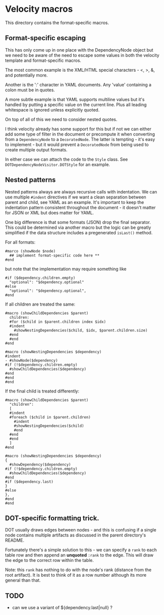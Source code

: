 <!---
 Licensed to the Apache Software Foundation (ASF) under one or more
 contributor license agreements.  See the NOTICE file distributed with
 this work for additional information regarding copyright ownership.
 The ASF licenses this file to You under the Apache License, Version 2.0
 (the "License"); you may not use this file except in compliance with
 the License.  You may obtain a copy of the License at

      http://www.apache.org/licenses/LICENSE-2.0

 Unless required by applicable law or agreed to in writing, software
 distributed under the License is distributed on an "AS IS" BASIS,
 WITHOUT WARRANTIES OR CONDITIONS OF ANY KIND, either express or implied.
 See the License for the specific language governing permissions and
 limitations under the License.
-->
# Velocity macros

This directory contains the format-specific macros.

## Format-specific escaping

This has only come up in one place with the DependencyNode object
but we need to be aware of the need to escape some values in both
the velocity template and format-specific macros.

The most common example is the XML/HTML special characters -
<, >, &, and potentially more. 

Another is the ':' character in YAML documents. Any 'value' containing
a colon must be in quotes.

A more subtle example is that YAML supports multiline values but
it's handled by putting a specific value on the current line.
Plus all leading whitespace is ignored unless explicitly quoted.

On top of all of this we need to consider nested quotes.

I think velocity already has some support for this but if not we
can either add some type of filter in the document or precompute
it when converting from a `DependencyNode` to a `DecoratedNode`.
The latter is tempting - it's easy to implement - but it would
prevent a `DecoratedNode` from being used to create multiple output
formats.

In either case we can attach the code to the `Style` class. See
`DOTDependencyNodeVisitor.DOTStyle` for an example.

## Nested patterns

Nested patterns always are always recursive calls with indentation.
We can use multiple `#indent` directives if we want a clean separation
between parent and child, see YAML as an example. It's important to
keep the indentation pattern consistent throughout the document - it
doesn't matter for JSON or XML but does matter for YAML.

One big difference is that some formats (JSON) drop the final
separator. This could be determined via another macro but the
logic can be greatly simplified if the data structure includes a
pregenerated `isLast()` method.

For all formats:

```
#marco (showNode $node)
  ## implement format-specific code here **
#end
```

but note that the implementation may require something like

```
#if ($dependency.children.empty)
  "optional": "$dependency.optional"
#else
  "optional": "$dependency.optional",
#end  
```

If all children are treated the same:

```
#macro (showChildDependencies $parent)
  children:
  #for ($child in $parent.children index $idx)
  #indent
    #showNestingDependencies($child, $idx, $parent.children.size)
  #end
  #end
#end

#macro (showNestingDependencies $dependency)
#indent
- #showNode($dependency)
#if (!$dependency.children.empty)
  #showChildDependencies($dependency)
#end
#end
#end
```

If the final child is treated differently:

```
#macro (showChildDependencies $parent)
  "children":
  [
  #indent
  #foreach ($child in $parent.children)
    #indent
    #showNestingDependencies($child)
    #end
  #end
  #end
  ]
#end

#macro (showNestingDependencies $dependency)
{
  #showDependency($dependency)
#if (!$dependency.children.empty)
  #showChildDependencies($dependency)
#end
#if ($dependency.last)
}
#else
},
#end
#end
```

## DOT-specific formatting trick.

DOT usually draws edges between nodes - and this is confusing if a single
node contains multiple artifacts as discussed in the parent directory's README.

Fortunately there's a simple solution to this - we can specify a `rank`
to each table row and then append an **unquoted** `:rank` to the edge. This
will draw the edge to the correct row within the table.

Note: this `rank` has nothing to do with the node's rank (distance from the
root artifact). It is best to think of it as a row number although its more
general than that.

## TODO

- can we use a variant of ${dependency.last|null} ? 
